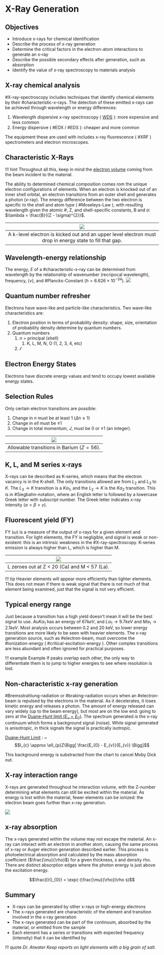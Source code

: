 # X-Ray Generation
## Objectives
- Introduce x-rays for chemical identification
- Describe the process of x-ray generation
- Determine the critical factors in the electron-atom interactions to generate an x-ray
- Describe the possible secondary effects after generation, such as absorption
- Identify the value of x-ray spectroscopy to materials analysis

## X-ray chemical analysis
#X-ray-spectroscopy includes techniques that identify chemical elements by their #characteristic-x-rays.
The detection of these emitted x-rays can be achieved through wavelength or energy differences:
1. Wavelength dispersive x-ray spectroscopy ( [WDS](wavelength-dispersion-spectrometry.md) ): more expensive and less common
2. Energy dispersive ( #EDX / #EDS ): cheaper and more common

The equipment these are used with includes x-ray fluorescence ( #XRF ) spectrometers and electron microscopes.


## Characteristic X-Rays
!!! hint
    Throughout all this, keep in mind the [electron volume](interaction-volume.md) coming from the beam incident to the material.

The ability to determined chemical composition comes rom the unique electron configurations of elements.
When an electron is knocked out of an inner shell orbital, an electron transitions from an outer shell and generates a photon (x-ray).
The energy difference between the two electron is specific to the shell and atom type ( #Moseleys-Law ), with resulting wavelength given the atomic #, Z, and shell-specific constants, B and $\sigma$: $\lambda = \frac{B}{(Z - \sigma)^{2}}$.

| ![](../../../attachments/x-ray-generation/characteristic_x-rays_and_interacting_with_electron_sub-orbitals._220926_172130_EST.png) |
|:--:|
| A k-level electron is kicked out and an upper level electron must drop in energy state to fill that gap. |

## Wavelength-energy relationship
The energy, $E$ of a #characteristic-x-ray can be determined from wavelength by the relationship of wavenumber (recripocal wavelength), frequency, ($\nu$), and #Plancks-Constant ($h = 6.626\times 10^{-34}$).
![](../../attachments/x-ray-generation/wavelength-energy_relationship_220926_172406_EST.png)

## Quantum number refresher
Electrons have wave-like and particle-like characteristics.
Two wave-like characteristics are:
1. Electron position in terms of probability density: shape, size, orientation of probability density determine by quantum numbers.
2. Quantum numbers
   1. $n$ = principal (shell)
      1. K, L, M, N, O (1, 2, 3, 4, etc)
   2. $\mathcal{l}$

## Electron Energy States
Electrons have discrete energy values and tend to occupy lowest available energy states.

## Selection Rules
Only certain electron transitions are possible:
1. Change in $n$ must be at least 1 ($\Delta n \geq 1$)
2. Change in $ell$ must be $\pm 1$
3. Change in total momentum, $J$, must be $0$ or $\pm 1$ (an integer).

| ![](../../../attachments/x-ray-generation/selection_rules_example_in_barium_220926_173107_EST.png) |
|:--:|
| Allowable transitions in Barium ($Z = 56$). |

## K, L, and M series x-rays
X-rays can be described as K-series, which means that the electron vacancy is in the K-shell.
The only transitions allowed are from $L_{2}$ and $L_{3}$ to $K$.
The $L_{3} \rightarrow K$ transition is a $K\alpha_{1}$, and the $L_{2} \rightarrow K$ is the $K\alpha_{2}$ transition.
This is in #Siegbahn-notation, where an English letter is followed by a lowercase Greek letter with subscript number.
The Greek letter indicates x-ray intensity ($\alpha > \beta > \gamma$).

## Fluorescent yield (FY)
FY ($\omega$) is a measure of the output of x-rays for a given element and transition.
For light elements, the FY is negligible, and signal is weak or non-existent: this is an intrinsic weakness in the #X-ray-spectroscopy.
K-series emission is always higher than L, which is higher than M.

| ![](../../../attachments/x-ray-generation/fluorescent_yield_220926_173515_EST.png) |
|:--:|
| L zeroes out at Z < 20 (Ca) and M < 57 (La). |

!!! tip Heavier elements will appear more efficiently than lighter elements.
    This does not mean if there is weak signal that there is not much of that element being examined, just that the signal is not very efficient.

## Typical energy range
Just because a transition has a high yield doesn't mean it will be the best signal to use.
$Au K\alpha_{1}$ has an energy of $67 keV$, and $L\alpha_{1} \rightarrow 9.7 keV$ and $M\alpha_{1} \rightarrow 2.1 keV$.
Most analysis occurs between 0.2 and 20 keV, so lower energy transitions are more likely to be seen with heavier elements.
The x-ray generation source, such as #electron-beam, must overcome the #ionization-energy ( #critical-excitation-energy ).
Other complex transitions are less abundant and often ignored for practical purposes.

!!! example Example
    If peaks overlap each other, the only way to differentiate them is to jump to higher energies to see where resolution is lost.

## Non-characteristic x-ray generation
#Bremsstrahlung-radiation or #braking-radiation occurs when an #electron-beam is repulsed by the electrons in the material.
As it decelerates, it loses kinetic energy and releases a photon.
The amount of energy released can vary widely (up to the beam energy), but most are on the low end: going to zero at the [Duane-Hunt limit ($E_{v} = E_{0}$)](duane-hunt-limit.md).
The spectrum generated is the x-ray continuum which forms a background signal (noise).
While signal generated is anisotropic, in thick signals the signal is practically isotropic.

[Duane-Hunt Limit](duane-hunt-limit.md)
: ~$$I_{c} \approx \ell_{p}Z\Bigg[ \frac{E_{0} - E_{v}}{E_{v}} \Bigg]$$

This background energy is substracted from the chart to cancel Moby Dick out.

## X-ray interaction range
X-rays are generated throughout he interaction volume, with the Z-number determining what elements can still be excited within the material.
As energy is lost within the material, fewer elements can be ionized: the electron beam goes further than x-ray generation.

![](../../../attachments/x-ray-generation/x-ray_interaction_range_220926_175228_EST.png)

## x-ray absorption
The x-rays generated within the volume may not escape the material.
An x-ray can interact with an electron in another atom, causing the same process of x-ray or Auger electron generation described earlier.
This process is photoelectrical absorption and calculated by the mass absorption coefficient ($\frac{\mu}{\rho}$) for a given thickness, s and density rho.
There are distinct absorption edges where the photon energy is just above the excitation energy.

$$\frac{I}{I_{0}} = \exp(-(\frac{\mu}{\rho})\rho s)$$

## Summary
- X-rays can be generated by other x-rays or high-energy electrons
- The x-rays generated are characteristic of the element and transition involved in the x-ray generation
- The x-rays generated can be part of the continuum, absorbed by the material, or emitted from the sample
- Each element has a series or transitions with expected frequency (intensity) that it can be identified by

!!! quote <cite> Dr. Atwater
    Keep reports on light elements with a big grain of salt.